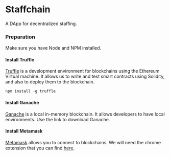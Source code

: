 # Staffchain 

A DApp for decentralized staffing.

### Preparation

Make sure you have Node and NPM installed.

#### Install Truffle

[Truffle](https://www.trufflesuite.com/) is a development environment for blockchains using the Ethereum Virtual machine. It allows us to write and test smart contracts using Solidity, and also to deploy them to the blockchain.

```
npm install -g truffle
```

#### Install Ganache
[Ganache](https://www.trufflesuite.com/ganache) is a local in-memory blockchain. It allows developers to have local environments. Use the link to download Ganache.

#### Install Metamask

[Metamask](https://metamask.io/) allows you to connect to blockchains. We will need the chrome extension that you can find [here](https://chrome.google.com/webstore/detail/metamask/nkbihfbeogaeaoehlefnkodbefgpgknn?hl=en).


